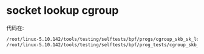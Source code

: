 


# socket lookup cgroup

代码在:

```md
/root/linux-5.10.142/tools/testing/selftests/bpf/progs/cgroup_skb_sk_lookup_kern.c
/root/linux-5.10.142/tools/testing/selftests/bpf/prog_tests/cgroup_skb_sk_lookup.c

```

